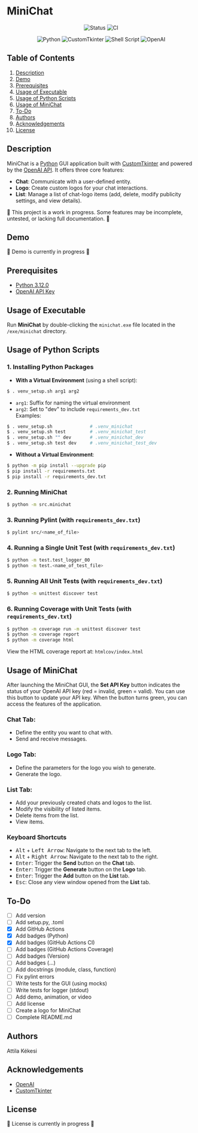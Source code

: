 # MiniChat
<div align="center">

![Status](https://img.shields.io/badge/Status-in_progress-yellow.svg)
![CI](https://github.com/akekesi/minichat/actions/workflows/ci.yml/badge.svg)
</div>

<div align="center">

![Python](https://img.shields.io/badge/Python-3.12.0-blue)
![CustomTkinter](https://img.shields.io/badge/CustomTkinter-✔-blue)
![Shell Script](https://img.shields.io/badge/Shell_Script-✔-blue)
![OpenAI](https://img.shields.io/badge/OpenAI_API-✔-blue)
</div>

## Table of Contents
1. [Description](#description)
2. [Demo](#demo)
3. [Prerequisites](#prerequisites)
4. [Usage of Executable](#usage-of-executable)
5. [Usage of Python Scripts](#usage-of-python-scripts)
6. [Usage of MiniChat](#usage-of-minichat)
7. [To-Do](#to-do)
8. [Authors](#authors)
9. [Acknowledgements](#acknowledgements)
10. [License](#license)

## Description
MiniChat is a [Python](https://www.python.org/) GUI application built with [CustomTkinter](https://customtkinter.tomschimansky.com/) and powered by the [OpenAI API](https://openai.com/). It offers three core features:

- **Chat**: Communicate with a user-defined entity.
- **Logo**: Create custom logos for your chat interactions.
- **List**: Manage a list of chat-logo items (add, delete, modify publicity settings, and view details).

🚧 This project is a work in progress. Some features may be incomplete, untested, or lacking full documentation. 🚧

## Demo
🚧 Demo is currently in progress 🚧

## Prerequisites
- [Python 3.12.0](https://www.python.org/downloads/release/python-3120/)
- [OpenAI API Key](https://platform.openai.com/api-keys)

## Usage of Executable
Run **MiniChat** by double-clicking the `minichat.exe` file located in the `/exe/minichat` directory.

## Usage of Python Scripts

### 1. Installing Python Packages
- **With a Virtual Environment** (using a shell script):  
```bash
$ . venv_setup.sh arg1 arg2
```
   - `arg1`: Suffix for naming the virtual environment  
   - `arg2`: Set to "dev" to include `requirements_dev.txt`  
   Examples:  
   ```bash
   $ . venv_setup.sh              # .venv_minichat
   $ . venv_setup.sh test         # .venv_minichat_test
   $ . venv_setup.sh "" dev       # .venv_minichat_dev
   $ . venv_setup.sh test dev     # .venv_minichat_test_dev
   ```
- **Without a Virtual Environment**:  
```bash
$ python -m pip install --upgrade pip
$ pip install -r requirements.txt
$ pip install -r requirements_dev.txt
```

### 2. Running MiniChat
```bash
$ python -m src.minichat
```

### 3. Running Pylint (with `requirements_dev.txt`)
```bash
$ pylint src/<name_of_file>
```

### 4. Running a Single Unit Test (with `requirements_dev.txt`)
```bash
$ python -m test.test_logger_00
$ python -m test.<name_of_test_file>
```

### 5. Running All Unit Tests (with `requirements_dev.txt`)
```bash
$ python -m unittest discover test
```

### 6. Running Coverage with Unit Tests (with `requirements_dev.txt`)
```bash
$ python -m coverage run -m unittest discover test
$ python -m coverage report
$ python -m coverage html
```
View the HTML coverage report at: `htmlcov/index.html`

## Usage of MiniChat
After launching the MiniChat GUI, the **Set API Key** button indicates the status of your OpenAI API key (red = invalid, green = valid). You can use this button to update your API key. When the button turns green, you can access the features of the application.

### Chat Tab:
- Define the entity you want to chat with.
- Send and receive messages.

### Logo Tab:
- Define the parameters for the logo you wish to generate.
- Generate the logo.

### List Tab:
- Add your previously created chats and logos to the list.
- Modify the visibility of listed items.
- Delete items from the list.
- View items.

### Keyboard Shortcuts
- <kbd>Alt</kbd> + <kbd>Left Arrow</kbd>: Navigate to the next tab to the left.
- <kbd>Alt</kbd> + <kbd>Right Arrow</kbd>: Navigate to the next tab to the right.
- <kbd>Enter</kbd>: Trigger the **Send** button on the **Chat** tab.
- <kbd>Enter</kbd>: Trigger the **Generate** button on the **Logo** tab.
- <kbd>Enter</kbd>: Trigger the **Add** button on the **List** tab.
- <kbd>Esc</kbd>: Close any view window opened from the **List** tab.

## To-Do
- [ ] Add version
- [ ] Add setup.py, .toml
- [x] Add GitHub Actions
- [x] Add badges (Python)
- [x] Add badges (GitHub Actions CI)
- [ ] Add badges (GitHub Actions Coverage)
- [ ] Add badges (Version)
- [ ] Add badges (...)
- [ ] Add docstrings (module, class, function)
- [ ] Fix pylint errors
- [ ] Write tests for the GUI (using mocks)
- [ ] Write tests for logger (stdout)
- [ ] Add demo, animation, or video
- [ ] Add license
- [ ] Create a logo for MiniChat
- [ ] Complete README.md

## Authors
Attila Kékesi

## Acknowledgements
- [OpenAI](https://openai.com/)
- [CustomTkinter](https://customtkinter.tomschimansky.com/)

## License
🚧 License is currently in progress 🚧
